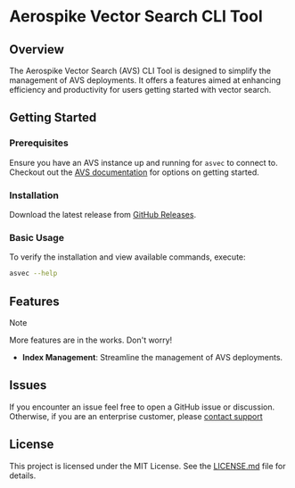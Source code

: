 # Aerospike Vector Search CLI Tool

## Overview

The Aerospike Vector Search (AVS) CLI Tool is designed to simplify the
management of AVS deployments. It offers a features aimed at enhancing
efficiency and productivity for users getting started with vector search.

## Getting Started

### Prerequisites

Ensure you have an AVS instance up and running for `asvec` to connect to.
Checkout out the [AVS documentation](https://aerospike.com/docs/vector) for
options on getting started.

### Installation

Download the latest release from [GitHub Releases](https://github.com/aerospike/asvec/releases).

### Basic Usage

To verify the installation and view available commands, execute:
```bash 
asvec --help
```

## Features

> [!NOTE]
> More features are in the works. Don't worry!

- **Index Management**: Streamline the management of AVS deployments.

## Issues

If you encounter an issue feel free to open a GitHub issue or discussion.
Otherwise, if you are an enterprise customer, please [contact support](https://aerospike.com/support/)


## License

This project is licensed under the MIT License. See the [LICENSE.md](./LICENSE.md) file for details.
